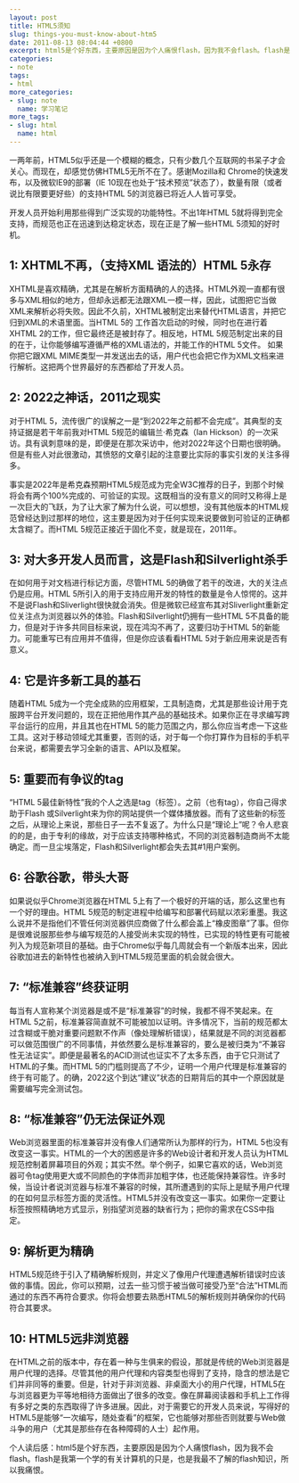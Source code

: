 ```yaml
---
layout: post
title: HTML5须知
slug: things-you-must-know-about-htm5
date: 2011-08-13 08:04:44 +0800
excerpt: html5是个好东西，主要原因是因为个人痛恨flash，因为我不会flash。flash是我第一个学的有关计算机的只是，也是我最不了解的flash知识，所以我痛恨。
categories:
- note
tags:
- html
more_categories:
- slug: note
  name: 学习笔记
more_tags:
- slug: html
  name: html
---
```


一两年前，HTML5似乎还是一个模糊的概念，只有少数几个互联网的书呆子才会关心。而现在，却感觉仿佛HTML5无所不在了。感谢Mozilla和 Chrome的快速发布，以及微软IE9的部署（IE 10现在也处于“技术预览”状态了），数量有限（或者说比有限要更好些）的支持HTML 5的浏览器已将近人人皆可享受。

开发人员开始利用那些得到广泛实现的功能特性。不出1年HTML 5就将得到完全支持，而规范也正在迅速到达稳定状态，现在正是了解一些HTML 5须知的好时机。

## 1: XHTML不再，（支持XML 语法的）HTML 5永存

XHTML是喜欢精确，尤其是在解析方面精确的人的选择。HTML外观一直都有很多与XML相似的地方，但却永远都无法跟XML一模一样，因此，试图把它当做XML来解析必将失败。因此不久前，XHTML被制定出来替代HTML语言，并把它归到XML的术语里面。当HTML 5的 工作首次启动的时候，同时也在进行着XHTML 2的工作，但它最终还是被封存了。相反地，HTML 5规范制定出来的目的在于，让你能够编写遵循严格的XML语法的，并能工作的HTML 5文件。 如果你把它跟XML MIME类型一并发送出去的话，用户代也会把它作为XML文档来进行解析。这把两个世界最好的东西都给了开发人员。


## 2: 2022之神话，2011之现实

对于HTML 5，流传很广的误解之一是“到2022年之前都不会完成”。其典型的支持证据是若干年前我对HTML 5规范的编辑兰·希克森（Ian Hickson）的一次采访。具有讽刺意味的是，即便是在那次采访中，他对2022年这个日期也很明确。但是有些人对此很激动，其愤怒的文章引起的注意要比实际的事实引发的关注多得多。

事实是2022年是希克森预期HTML5规范成为完全W3C推荐的日子，到那个时候将会有两个100%完成的、可验证的实现。这既相当的没有意义的同时又称得上是一次巨大的飞跃，为了让大家了解为什么说，可以想想，没有其他版本的HTML规范曾经达到过那样的地位，这主要是因为对于任何实现来说要做到可验证的正确都太含糊了。而HTML 5规范正接近于固化不变，就是现在，2011年。

## 3: 对大多开发人员而言，这是Flash和Silverlight杀手

在如何用于对文档进行标记方面，尽管HTML 5的确做了若干的改进，大的关注点仍是应用。HTML 5所引入的用于支持应用开发的特性的数量是令人惊愕的。这并不是说Flash和Sliverlight很快就会消失。但是微软已经宣布其对Sliverlight重新定位关注点为浏览器以外的体验。Flash和Silverlight仍拥有一些HTML 5不具备的能力，但是对于许多共同目标来说，现在鸿沟不再了，这要归功于HTML 5的新能力。可能重写已有应用并不值得，但是你应该看看HTML 5对于新应用来说是否有意义。

## 4: 它是许多新工具的基石

随着HTML 5成为一个完全成熟的应用框架，工具制造商，尤其是那些设计用于克服跨平台开发问题的，现在正把他用作其产品的基础技术。如果你正在寻求编写跨平台运行的应用，并且其也在HTML 5的能力范围之内，那么你应当考虑一下这些工具。这对于移动领域尤其重要，否则的话，对于每一个你打算作为目标的手机平台来说，都需要去学习全新的语言、API以及框架。

## 5: 重要而有争议的tag

“HTML 5最佳新特性”我的个人之选是tag（标签）。之前（也有tag），你自己得求助于Flash 或Silverlight来为你的网站提供一个媒体播放器。而有了这些新的标签之后，从理论上来说，那些日子一去不复返了。为什么只是“理论上”呢？令人悲哀的的是，由于专利的缘故，对于应该支持哪种格式，不同的浏览器制造商尚不太能确定。而一旦尘埃落定，Flash和Silverlight都会失去其#1用户案例。

## 6: 谷歌谷歌，带头大哥

如果说似乎Chrome浏览器在HTML 5上有了一个极好的开端的话，那么这里也有一个好的理由。HTML 5规范的制定进程中给编写和部署代码赋以浓彩重墨。我这么说并不是指他们不管任何浏览器供应商做了什么都会盖上“橡皮图章”了事。但你是很难说服那些参与编写规范的人接受尚未实现的特性，已实现的特性更有可能被列入为规范新项目的基础。由于Chrome似乎每几周就会有一个新版本出来，因此谷歌加进去的新特性也被纳入到HTML5规范里面的机会就会很大。

## 7: “标准兼容”终获证明

每当有人宣称某个浏览器是或不是“标准兼容”的时候，我都不得不笑起来。在HTML 5之前，标准兼容简直就不可能被加以证明。许多情况下，当前的规范都太过含糊或干脆对重要问题默不作声（像处理解析错误），结果就是不同的浏览器都可以做范围很广的不同事情，并依然要么是标准兼容的，要么是被归类为“不兼容性无法证实”。即便是最著名的ACID测试也证实不了太多东西，由于它只测试了HTML的子集。而HTML 5的门槛则提高了不少，证明一个用户代理是标准兼容的终于有可能了。的确，2022这个到达“建议”状态的日期背后的其中一个原因就是需要编写完全测试包。

## 8: “标准兼容”仍无法保证外观

Web浏览器里面的标准兼容并没有像人们通常所认为那样的行为，HTML 5也没有改变这一事实。HTML的一个大的困惑是许多的Web设计者和开发人员认为HTML规范控制着屏幕项目的外观；其实不然。举个例子，如果它喜欢的话，Web浏览器可令tag使用更大或不同颜色的字体而非加粗字体，也还能保持兼容性。许多时候，当设计者说浏览器与标准不兼容的时候，其所遭遇到的实际上是赋予用户代理的在如何显示标签方面的灵活性。HTML5并没有改变这一事实。如果你一定要让标签按照精确地方式显示，别指望浏览器的缺省行为；把你的需求在CSS中指定。

## 9: 解析更为精确

HTML5规范终于引入了精确解析规则，并定义了像用户代理遭遇解析错误时应该做的事情。因此，你可以预期，过去一些习惯于被当做可接受乃至“合法”HTML而通过的东西不再符合要求。你将会想要去熟悉HTML5的解析规则并确保你的代码符合其要求。

## 10: HTML5远非浏览器

在HTML之前的版本中，存在着一种与生俱来的假设，那就是传统的Web浏览器是用户代理的选择。尽管其他的用户代理和内容类型也得到了支持，隐含的想法是它们并非同等的重要。但是，针对于非浏览器、非桌面大小的用户代理，HTML5在与浏览器更为平等地相待方面做出了很多的改变。像在屏幕阅读器和手机上工作得有多好之类的东西取得了许多进展。因此，对于需要它的开发人员来说，写得好的HTML5是能够“一次编写，随处查看”的框架，它也能够对那些否则就要与Web做斗争的用户（尤其是那些存在各种障碍的人士）起作用。

个人读后感：html5是个好东西，主要原因是因为个人痛恨flash，因为我不会flash。flash是我第一个学的有关计算机的只是，也是我最不了解的flash知识，所以我痛恨。
